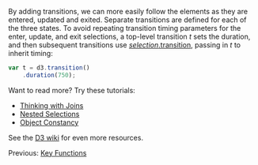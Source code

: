 By adding transitions, we can more easily follow the elements as they are entered, updated and exited. Separate transitions are defined for each of the three states. To avoid repeating transition timing parameters for the enter, update, and exit selections, a top-level transition *t* sets the duration, and then subsequent transitions use [*selection*.transition](https://github.com/d3/d3-transition#selection_transition), passing in *t* to inherit timing:

```js
var t = d3.transition()
    .duration(750);
```

Want to read more? Try these tutorials:

* [Thinking with Joins](https://bost.ocks.org/mike/join/)
* [Nested Selections](https://bost.ocks.org/mike/nest/)
* [Object Constancy](https://bost.ocks.org/mike/constancy/)

See the [D3 wiki](https://github.com/d3/d3/wiki) for even more resources.

Previous: [Key Functions](/mbostock/3808221)
